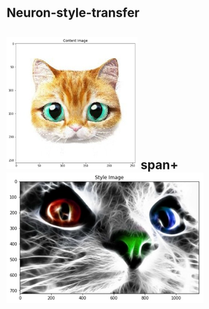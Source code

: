 # Neuron-style-transfer

<img src="style and content images/content1.jpg" alt="total loss" width="300"/>   span+    <img src="style and content images/style1.jpg" alt="total loss" height="300"/> 
<br/>
=
